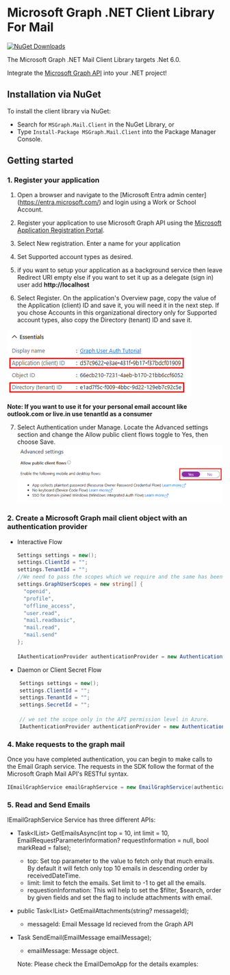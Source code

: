 # Microsoft Graph .NET Client Library For Mail

[![NuGet Downloads](https://img.shields.io/nuget/dt/msgraph.mail.client)](https://www.nuget.org/packages/MSGraph.mail.client)

The Microsoft Graph .NET Mail Client Library targets .Net 6.0.


Integrate the [Microsoft Graph API](https://graph.microsoft.com) into your .NET project!
## Installation via NuGet

To install the client library via NuGet:

* Search for `MSGraph.Mail.Client` in the NuGet Library, or
* Type `Install-Package MSGraph.Mail.Client` into the Package Manager Console.

## Getting started

### 1. Register your application

1. Open a browser and navigate to the [Microsoft Entra admin center] (https://entra.microsoft.com/) and login using a Work or School Account.

2. Register your application to use Microsoft Graph API using the [Microsoft Application Registration Portal](https://aka.ms/appregistrations).

3. Select New registration. Enter a name for your application

4. Set Supported account types as desired.

5. if you want to setup your application as a background service then leave Redirect URI empty else if you want to set it up as a delegate (sign in) user add **http://localhost**

6. Select Register. On the application's Overview page, copy the value of the Application (client) ID and save it, you will need it in the next step. If you chose Accounts in this organizational directory only for Supported account types, also copy the Directory (tenant) ID and save it.

![alt text](./assets/image.png)

**Note: If you want to use it for your personal email account like outlook.com or live.in use tenantId as a **consumer****

7. Select Authentication under Manage. Locate the Advanced settings section and change the Allow public client flows toggle to Yes, then choose Save.
![alt text](./assets/image-1.png)

### 2. Create a Microsoft Graph mail client object with an authentication provider

 * Interactive Flow
    ```c#
    Settings settings = new();
    settings.ClientId = "";
    settings.TenantId = "";
    //We need to pass the scopes which we require and the same has been set at the API Permission in the Azure
    settings.GraphUserScopes = new string[] {
      "openid",
      "profile",
      "offline_access",
      "user.read",
      "mail.readbasic",
      "mail.read",
      "mail.send"
    };

    IAuthenticationProvider authenticationProvider = new AuthenticationInteractiveProvider(settings);
    ```
 * Daemon or Client Secret Flow
```c#
    Settings settings = new();
    settings.ClientId = "";
    settings.TenantId = "";
    settings.SecretId = "";

    // we set the scope only in the API permission level in Azure.
    IAuthenticationProvider authenticationProvider = new AuthenticationClientSecretProvider(settings);
```

### 4. Make requests to the graph mail

Once you have completed authentication, you can
begin to make calls to the Email Graph service. The requests in the SDK follow the format of the Microsoft Graph Mail API's RESTful syntax.

```c#
IEmailGraphService emailGraphService = new EmailGraphService(authenticationProvider);
```
### 5. Read and Send Emails

IEmailGraphService Service has three different APIs:
 * Task<IList<EmailMessage>> GetEmailsAsync(int top = 10, int limit = 10, EmailRequestParameterInformation? requestInformation = null, bool markRead = false);
    * top: Set top parameter to the value to fetch only that much emails. By default it will fetch only top 10 emails in descending order by receivedDateTime.
    * limit: limit to fetch the emails. Set limit to -1 to get all the emails.
    * requestionInformation: This will help to set the $filter, $search, order by given fields and set the flag to include attachments with email.
* public Task<IList<EmailFileAttachment>> GetEmailAttachments(string? messageId);
    * messageId: Email Message Id recieved from the Graph API
 * Task SendEmail(EmailMessage emailMessage); 
   * emailMessage: Message object.

   Note: Please check the EmailDemoApp for the details examples: